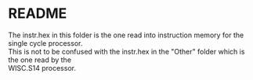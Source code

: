 <h1>README</h1>

The instr.hex in this folder is the one read into instruction memory for the single cycle processor. <br>
This is not to be confused with the instr.hex in the "Other" folder which is the one read by the <br>
WISC.S14 processor.


